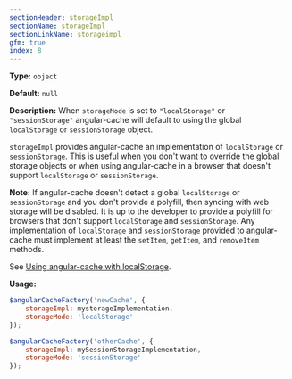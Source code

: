 ```yaml
---
sectionHeader: storageImpl
sectionName: storageImpl
sectionLinkName: storageimpl
gfm: true
index: 8
---
```

__Type:__ `object`

__Default:__ `null`

__Description:__ When `storageMode` is set to `"localStorage"` or `"sessionStorage"` angular-cache will default to using the global `localStorage` or `sessionStorage` object.

`storageImpl` provides angular-cache an implementation of `localStorage` or `sessionStorage`. This is useful when you don't want to override the global storage objects or when using angular-cache in a browser that doesn't support `localStorage` or `sessionStorage`.

__Note:__ If angular-cache doesn't detect a global `localStorage` or `sessionStorage` and you don't provide a polyfill, then syncing with web storage will be disabled. It is up to the developer to provide a polyfill for browsers that don't support `localStorage` and `sessionStorage`. Any implementation of `localStorage` and `sessionStorage` provided to angular-cache must implement at least the `setItem`, `getItem`, and `removeItem` methods.

See [Using angular-cache with localStorage](/guide.html#using-angular-cache-with-localStorage).

__Usage:__
```javascript
$angularCacheFactory('newCache', {
    storageImpl: mystorageImplementation,
    storageMode: 'localStorage'
});

$angularCacheFactory('otherCache', {
    storageImpl: mySessionStorageImplementation,
    storageMode: 'sessionStorage'
});
```